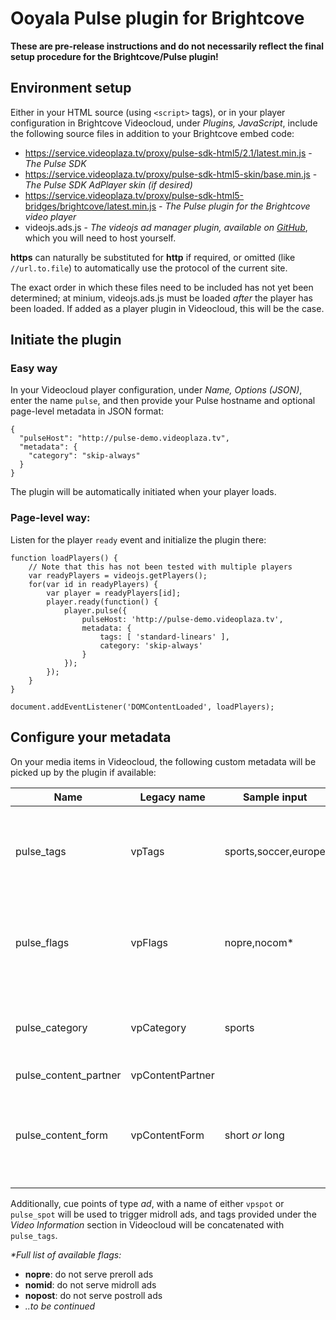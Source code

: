 # Ooyala Pulse plugin for Brightcove

**These are pre-release instructions and do not necessarily reflect the final setup procedure for the Brightcove/Pulse plugin!**

## Environment setup
Either in your HTML source (using `<script>` tags), or in your player configuration in Brightcove Videocloud, under _Plugins, JavaScript_, include the following source files in addition to your Brightcove embed code:

- https://service.videoplaza.tv/proxy/pulse-sdk-html5/2.1/latest.min.js - _The Pulse SDK_
- https://service.videoplaza.tv/proxy/pulse-sdk-html5-skin/base.min.js - _The Pulse SDK AdPlayer skin (if desired)_
- https://service.videoplaza.tv/proxy/pulse-sdk-html5-bridges/brightcove/latest.min.js - _The Pulse plugin for the Brightcove video player_
- videojs.ads.js - _The videojs ad manager plugin, available on [GitHub](https://github.com/videojs/videojs-contrib-ads)_, which you will need to host yourself.

**https** can naturally be substituted for **http** if required, or omitted (like `//url.to.file`) to automatically use the protocol of the current site.

The exact order in which these files need to be included has not yet been determined; at minium, videojs.ads.js must be loaded *after* the player has been loaded. If added as a player plugin in Videocloud, this will be the case.

## Initiate the plugin

### Easy way

In your Videocloud player configuration, under _Name, Options (JSON)_, enter the name `pulse`, and then provide your Pulse hostname and optional page-level metadata in JSON format:
```
{
  "pulseHost": "http://pulse-demo.videoplaza.tv",
  "metadata": {
    "category": "skip-always"
  }
}
```

The plugin will be automatically initiated when your player loads.

### Page-level way:

Listen for the player `ready` event and initialize the plugin there:
```
function loadPlayers() {
	// Note that this has not been tested with multiple players
    var readyPlayers = videojs.getPlayers();
    for(var id in readyPlayers) {
        var player = readyPlayers[id];
        player.ready(function() {
            player.pulse({
                pulseHost: 'http://pulse-demo.videoplaza.tv',
                metadata: {
                    tags: [ 'standard-linears' ],
                    category: 'skip-always'
                }
            });
        });
    }
}

document.addEventListener('DOMContentLoaded', loadPlayers);
```

## Configure your metadata

On your media items in Videocloud, the following custom metadata will be picked up by the plugin if available:

| Name       	| Legacy name 	| Sample input                     	| Description                      	|
|------------	|-------------	|----------------------------------	|----------------------------------	|
| pulse_tags    | vpTags       	| sports,soccer,europe            	| Matched against tag targeting rules set up in Pulse; comma separated.  	|
| pulse_flags	| vpFlags      	| nopre,nocom*                   	| Prevents certain ad types from being served; comma separated.|
| pulse_category| vpCategory   	| sports                         	| Selects alternate ad insertion policies configured in Pulse.	|
| pulse_content_partner| vpContentPartner|                          |                                  	|
| pulse_content_form| vpContentForm	| short _or_ long               | Selects ad insertion policies configured in Pulse for short/long form content.	|

Additionally, cue points of type _ad_, with a name of either `vpspot` or `pulse_spot` will be used to trigger midroll ads, and tags provided under the _Video Information_ section in Videocloud will be concatenated with `pulse_tags`.

_*Full list of available flags:_
- **nopre**: do not serve preroll ads
- **nomid**: do not serve midroll ads
- **nopost**: do not serve postroll ads
- *..to be continued*